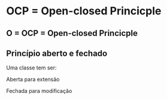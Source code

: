 # OCP = Open-closed Princicple

## O = OCP = Open-closed Princicple
## Princípio aberto e fechado

Uma classe tem ser:

Aberta para extensão

Fechada para modificação
